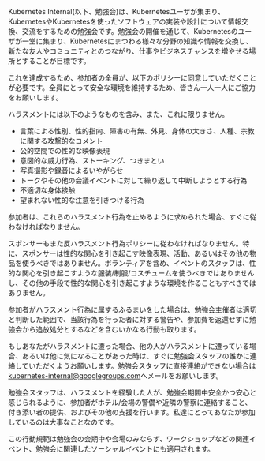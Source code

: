 Kubernetes Internal(以下、勉強会)は、Kubernetesユーザが集まり、KubernetesやKubernetesを使ったソフトウェアの実装や設計について情報交換、交流をするための勉強会です。勉強会の開催を通じて、Kubernetesのユーザが一堂に集まり、Kubernetesにまつわる様々な分野の知識や情報を交換し、新たな友人やコミュニティとのつながり、仕事やビジネスチャンスを増やせる場所とすることが目標です。

これを達成するため、参加者の全員が、以下のポリシーに同意していただくことが必要です。全員にとって安全な環境を維持するため、皆さん一人一人にご協力をお願いします。

ハラスメントには以下のようなものを含み、また、これに限りません。

- 言葉による性別、性的指向、障害の有無、外見、身体の大きさ、人種、宗教に関する攻撃的なコメント
- 公的空間での性的な映像表現
- 意図的な威力行為、ストーキング、つきまとい
- 写真撮影や録音によるいやがらせ
- トークやその他の会議イベントに対して繰り返して中断しようとする行為
- 不適切な身体接触
- 望まれない性的な注意を引きつける行為

参加者は、これらのハラスメント行為を止めるように求められた場合、すぐに従わなければなりません。

スポンサーもまた反ハラスメント行為ポリシーに従わなければなりません。特に、スポンサーは性的な関心を引き起こす映像表現、活動、あるいはその他の物品を使うべきではありません。ボランティアを含め、イベントのスタッフは、性的な関心を引き起こすような服装/制服/コスチュームを使うべきではありませんし、その他の手段で性的な関心を引き起こすような環境を作ることもすべきではありません。

参加者がハラスメント行為に属するふるまいをした場合は、勉強会主催者は適切と判断した範囲で、当該行為を行った者に対する警告や、参加費を返還せずに勉強会から追放処分とするなどを含むいかなる行動も取ります。

もしあなたがハラスメントに遭った場合、他の人がハラスメントに遭っている場合、あるいは他に気になることがあった時は、すぐに勉強会スタッフの誰かに連絡していただくようお願いします。勉強会スタッフに直接連絡ができない場合は[kubernetes-internal@googlegroups.com](<mailto:kubernetes-internal@googlegroups.com>)へメールをお願いします。

勉強会スタッフは、ハラスメントを経験した人が、勉強会期間中安全かつ安心と感じられるように、参加者がホテル/会場の警備や近隣の警察に連絡すること、付き添い者の提供、およびその他の支援を行います。私達にとってあなたが参加しているのは大事なことなのです。

この行動規範は勉強会の会期中や会場のみならず、ワークショップなどの関連イベント、勉強会に関連したソーシャルイベントにも適用されます。
